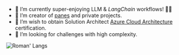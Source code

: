 - 🦜 I’m currently super-enjoying LLM & *LangChain* workflows! ⛓️‍💥 
- 🔭 I’m creator of [panes](https://github.com/roman-rr/cupertino-pane) and private projects. 
- 🌱 I’m wish to obtain Solution Architect [Azure Cloud Architecture](https://learn.microsoft.com/en-us/certifications/exams/az-305/) certification.
- 👯 I’m looking for challenges with high complexity. 

<!--
### Hi there 👋
**roman-rr/roman-rr** is a ✨ _special_ ✨ repository because its `README.md` (this file) appears on your GitHub profile.

Here are some ideas to get you started:

- 🔭 I’m currently working on ...
- 🌱 I’m currently learning ...
- 👯 I’m looking to collaborate on ...
- 🤔 I’m looking for help with ...
- 💬 Ask me about ...
- 📫 How to reach me: ...
- 😄 Pronouns: ...
- ⚡ Fun fact: ...
-->

![Roman' Langs](https://github-readme-stats.vercel.app/api/top-langs/?username=roman-rr&layout=compact&theme=tokyonight)

